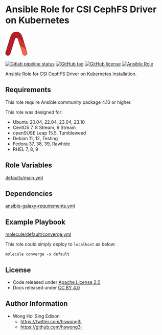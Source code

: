 # Ansible Role for CSI CephFS Driver on Kubernetes

<a href="https://alvistack.com" title="AlviStack" target="_blank"><img src="/alvistack.svg" height="75" alt="AlviStack"></a>

[![Gitlab pipeline status](https://img.shields.io/gitlab/pipeline/alvistack/ansible-role-kube_csi_cephfs/master)](https://gitlab.com/alvistack/ansible-role-kube_csi_cephfs/-/pipelines)
[![GitHub tag](https://img.shields.io/github/tag/alvistack/ansible-role-kube_csi_cephfs.svg)](https://github.com/alvistack/ansible-role-kube_csi_cephfs/tags)
[![GitHub license](https://img.shields.io/github/license/alvistack/ansible-role-kube_csi_cephfs.svg)](https://github.com/alvistack/ansible-role-kube_csi_cephfs/blob/master/LICENSE)
[![Ansible Role](https://img.shields.io/badge/galaxy-alvistack.kube_csi_cephfs-blue.svg)](https://galaxy.ansible.com/alvistack/kube_csi_cephfs)

Ansible Role for CSI CephFS Driver on Kubernetes Installation.

## Requirements

This role require Ansible community package 4.10 or higher.

This role was designed for:

-   Ubuntu 20.04, 22.04, 23.04, 23.10
-   CentOS 7, 8 Stream, 9 Stream
-   openSUSE Leap 15.5, Tumbleweed
-   Debian 11, 12, Testing
-   Fedora 37, 38, 39, Rawhide
-   RHEL 7, 8, 9

## Role Variables

[defaults/main.yml](defaults/main.yml)

## Dependencies

[ansible-galaxy-requirements.yml](ansible-galaxy-requirements.yml)

## Example Playbook

[molecule/default/converge.yml](molecule/default/converge.yml)

This role could simply deploy to `localhost` as below:

    molecule converge -s default

## License

-   Code released under [Apache License 2.0](LICENSE)
-   Docs released under [CC BY 4.0](http://creativecommons.org/licenses/by/4.0/)

## Author Information

-   Wong Hoi Sing Edison
    -   <https://twitter.com/hswong3i>
    -   <https://github.com/hswong3i>

